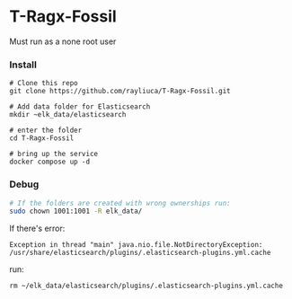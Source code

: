 # T-Ragx-Fossil
Must run as a none root user

### Install

```
# Clone this repo
git clone https://github.com/rayliuca/T-Ragx-Fossil.git

# Add data folder for Elasticsearch
mkdir ~elk_data/elasticsearch

# enter the folder
cd T-Ragx-Fossil

# bring up the service
docker compose up -d
```

### Debug

```bash
# If the folders are created with wrong ownerships run:
sudo chown 1001:1001 -R elk_data/
```

If there's error: 

  `Exception in thread "main" java.nio.file.NotDirectoryException: /usr/share/elasticsearch/plugins/.elasticsearch-plugins.yml.cache` 
  
run:
```
rm ~/elk_data/elasticsearch/plugins/.elasticsearch-plugins.yml.cache
```
